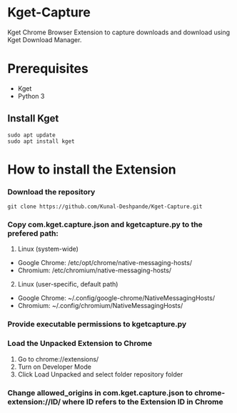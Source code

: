 # Kget-Capture
Kget Chrome Browser Extension to capture downloads and download using Kget Download Manager.

# Prerequisites
* Kget
* Python 3

## Install Kget
```
sudo apt update
sudo apt install kget 
```

# How to install the Extension
### Download the repository
```
git clone https://github.com/Kunal-Deshpande/Kget-Capture.git
```

### Copy com.kget.capture.json and kgetcapture.py to the prefered path:

1. Linux (system-wide)
- Google Chrome: /etc/opt/chrome/native-messaging-hosts/
- Chromium: /etc/chromium/native-messaging-hosts/
2. Linux (user-specific, default path)
- Google Chrome: ~/.config/google-chrome/NativeMessagingHosts/
- Chromium: ~/.config/chromium/NativeMessagingHosts/

### Provide executable permissions to kgetcapture.py

### Load the Unpacked Extension to Chrome
1. Go to chrome://extensions/
2. Turn on Developer Mode
3. Click Load Unpacked and select folder repository folder

### Change allowed_origins in com.kget.capture.json to chrome-extension://ID/ where ID refers to the Extension ID in Chrome
